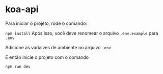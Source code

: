 # koa-api

Para iniciar o projeto, rode o comando:

``
npm install
``
Após isso, você deve renomear o arquivo `.env.example` para `.env`

Adicione as variaives de ambiente no arquivo `.env`

E então inicie o projeto com o comando

``
npm run dev
``
